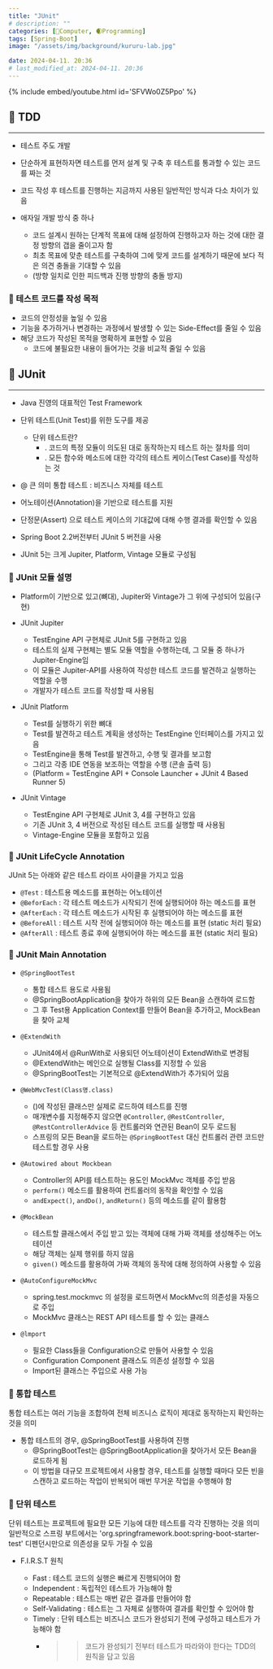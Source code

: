 ```yaml
---
title: "JUnit"
# description: ""
categories: [💫Computer, 🌒Programming]
tags: [Spring-Boot]
image: "/assets/img/background/kururu-lab.jpg"

date: 2024-04-11. 20:36
# last_modified_at: 2024-04-11. 20:36
---
```


{% include embed/youtube.html id='SFVWo0Z5Ppo' %}

## 💫 TDD

---

- 테스트 주도 개발

- 단순하게 표현하자면 테스트를 먼저 설계 및 구축 후 테스트를 통과할 수 있는 코드를 짜는 것
- 코드 작성 후 테스트를 진행하는 지금까지 사용된 일반적인 방식과 다소 차이가 있음
- 애자일 개발 방식 중 하나
  - 코드 설계시 원하는 단계적 목표에 대해 설정하여 진행하고자 하는 것에 대한 결정 방향의 갭을 줄이고자 함
  - 최초 목표에 맞춘 테스트를 구축하여 그에 맞게 코드를 설계하기 때문에 보다 적은 의견 충돌을 기대할 수 있음
  - (방향 일치로 인한 피드백과 진행 방향의 충돌 방지)

### 🫧 테스트 코드를 작성 목적

- 코드의 안정성을 높일 수 있음
- 기능을 추가하거나 변경하는 과정에서 발생할 수 있는 Side-Effect를 줄일 수 있음
- 해당 코드가 작성된 목적을 명확하게 표현할 수 있음
  - 코드에 불필요한 내용이 들어가는 것을 비교적 줄일 수 있음

## 💫 JUnit

---

- Java 진영의 대표적인 Test Framework
- 단위 테스트(Unit Test)를 위한 도구를 제공
  - 단위 테스트란?
    - . 코드의 특정 모듈이 의도된 대로 동작하는지 테스트 하는 절차를 의미
    - . 모든 함수와 메소드에 대한 각각의 테스트 케이스(Test Case)를 작성하는 것

- @ 큰 의미 통합 테스트 : 비즈니스 자체를 테스트
- 어노테이션(Annotation)을 기반으로 테스트를 지원
- 단정문(Assert) 으로 테스트 케이스의 기대값에 대해 수행 결과를 확인할 수 있음
- Spring Boot 2.2버전부터 JUnit 5 버전을 사용
- JUnit 5는 크게 Jupiter, Platform, Vintage 모듈로 구성됨

### 🫧 JUnit 모듈 설명

- Platform이 기반으로 있고(뼈대), Jupiter와 Vintage가 그 위에 구성되어 있음(구현)

- JUnit Jupiter
  - TestEngine API 구현체로 JUnit 5를 구현하고 있음
  - 테스트의 실제 구현체는 별도 모듈 역할을 수행하는데, 그 모듈 중 하나가 Jupiter-Engine임
  - 이 모듈은 Jupiter-API를 사용하여 작성한 테스트 코드를 발견하고 실행하는 역할을 수행
  - 개발자가 테스트 코드를 작성할 때 사용됨

- JUnit Platform
  - Test를 실행하기 위한 뼈대
  - Test를 발견하고 테스트 계획을 생성하는 TestEngine 인터페이스를 가지고 있음
  - TestEngine을 통해 Test를 발견하고, 수행 및 결과를 보고함
  - 그리고 각종 IDE 연동을 보조하는 역할을 수행 (콘솔 출력 등)
  - (Platform = TestEngine API + Console Launcher + JUnit 4 Based Runner 5)

- JUnit Vintage
  - TestEngine API 구현체로 JUnit 3, 4를 구현하고 있음
  - 기존 JUnit 3, 4 버전으로 작성된 테스트 코드를 실행할 때 사용됨
  - Vintage-Engine 모듈을 포함하고 있음

### 🫧 JUnit LifeCycle Annotation

JUnit 5는 아래와 같은 테스트 라이프 사이클을 가지고 있음

- `@Test` : 테스트용 메소드를 표현하는 어노테이션
- `@BeforEach` : 각 테스트 메소드가 시작되기 전에 실행되어야 하는 메소드를 표현
- `@AfterEach` : 각 테스트 메소드가 시작된 후 실행되어야 하는 메소드를 표현
- `@BeforeAll` : 테스트 시작 전에 실행되어야 하는 메소드를 표현 (static 처리 필요)
- `@AfterAll` : 테스트 종료 후에 실행되어야 하는 메소드를 표현 (static 처리 필요)

### 🫧 JUnit Main Annotation

- `@SpringBootTest`
  - 통합 테스트 용도로 사용됨
  - @SpringBootApplication을 찾아가 하위의 모든 Bean을 스캔하여 로드함
  - 그 후 Test용 Application Context를 만들어 Bean을 추가하고, MockBean을 찾아 교체

- `@ExtendWith`
  - JUnit4에서 @RunWith로 사용되던 어노테이션이 ExtendWith로 변경됨
  - @ExtendWith는 메인으로 실행될 Class를 지정할 수 있음
  - @SpringBootTest는 기본적으로 @ExtendWith가 추가되어 있음

- `@WebMvcTest(Class명.class)`
  - ()에 작성된 클래스만 실제로 로드하여 테스트를 진행
  - 매개변수를 지정해주지 않으면 `@Controller`, `@RestController`, `@RestControllerAdvice` 등
  컨트롤러와 연관된 Bean이 모두 로드됨
  - 스프링의 모든 Bean을 로드하는 `@SpringBootTest` 대신 컨트롤러 관련 코드만 테스트할 경우 사용

- `@Autowired about Mockbean`
  - Controller의 API를 테스트하는 용도인 MockMvc 객체를 주입 받음
  - `perform()` 메소드를 활용하여 컨트롤러의 동작을 확인할 수 있음
  - `andExpect()`, `andDo()`, `andReturn()` 등의 메소드를 같이 활용함

- `@MockBean`
  - 테스트할 클래스에서 주입 받고 있는 객체에 대해 가짜 객체를 생성해주는 어노테이션
  - 해당 객체는 실제 행위를 하지 않음
  - `given()` 메소드를 활용하여 가짜 객체의 동작에 대해 정의하여 사용할 수 있음

- `@AutoConfigureMockMvc`
  - spring.test.mockmvc 의 설정을 로드하면서 MockMvc의 의존성을 자동으로 주입
  - MockMvc 클래스는 REST API 테스트를 할 수 있는 클래스
  
- `@lmport`
  - 필요한 Class들을 Configuration으로 만들어 사용할 수 있음
  - Configuration Component 클래스도 의존성 설정할 수 있음
  - Import된 클래스는 주입으로 사용 가능

### 🫧 통합 테스트

통합 테스트는 여러 기능을 조합하여 전체 비즈니스 로직이 제대로 동작하는지 확인하는 것을 의미  

- 통합 테스트의 경우, @SpringBootTest를 사용하여 진행
  - @SpringBootTest는 @SpringBootApplication을 찾아가서 모든 Bean을 로드하게 됨
  - 이 방법을 대규모 프로젝트에서 사용할 경우, 테스트를 실행할 때마다 모든 빈을 스캔하고 로드하는 작업이 반복되어 매번 무거운 작업을 수행해야 함

### 🫧 단위 테스트

단위 테스트는 프로젝트에 필요한 모든 기능에 대한 테스트를 각각 진행하는 것을 의미  
일반적으로 스프링 부트에서는 'org.springframework.boot:spring-boot-starter-test' 디펜던시만으로 의존성을 모두 가질 수 있음  

- F.I.R.S.T 원칙

  - Fast : 테스트 코드의 실행은 빠르게 진행되어야 함
  - Independent : 독립적인 테스트가 가능해야 함
  - Repeatable : 테스트는 매번 같은 결과를 만들어야 함
  - Self-Validating : 테스트는 그 자체로 실행하여 결과를 확인할 수 있어야 함
  - Timely : 단위 테스트는 비즈니스 코드가 완성되기 전에 구성하고 테스트가 가능해야 함
    - >> 코드가 완성되기 전부터 테스트가 따라와야 한다는 TDD의 원칙을 담고 있음
